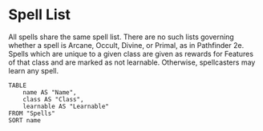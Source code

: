 # Spell List

All spells share the same spell list. There are no such lists governing whether
a spell is Arcane, Occult, Divine, or Primal, as in Pathfinder 2e. Spells which
are unique to a given class are given as rewards for Features of that class and
are marked as not learnable. Otherwise, spellcasters may learn any spell. 

```dataview
TABLE
	name AS "Name",
	class AS "Class", 
	learnable AS "Learnable"
FROM "Spells"
SORT name
```
